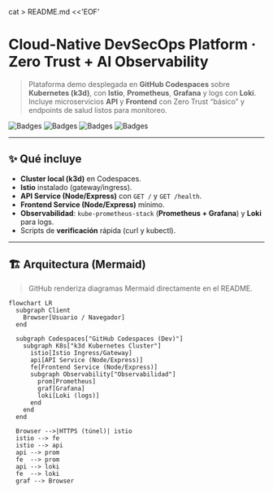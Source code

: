 cat > README.md <<'EOF'
# Cloud-Native DevSecOps Platform · Zero Trust + AI Observability

> Plataforma demo desplegada en **GitHub Codespaces** sobre **Kubernetes (k3d)**, con **Istio**, **Prometheus**, **Grafana** y logs con **Loki**.  
> Incluye microservicios **API** y **Frontend** con Zero Trust “básico” y endpoints de salud listos para monitoreo.

![Badges](https://img.shields.io/badge/Kubernetes-k3d-326CE5?logo=kubernetes&logoColor=white)
![Badges](https://img.shields.io/badge/ServiceMesh-Istio-466BB0?logo=istio&logoColor=white)
![Badges](https://img.shields.io/badge/Observability-Prometheus%20%7C%20Grafana%20%7C%20Loki-orange)
![Badges](https://img.shields.io/badge/DevSecOps-Zero%20Trust-success)

---

## ✨ Qué incluye
- **Cluster local (k3d)** en Codespaces.
- **Istio** instalado (gateway/ingress).
- **API Service (Node/Express)** con `GET /` y `GET /health`.
- **Frontend Service (Node/Express)** mínimo.
- **Observabilidad**: `kube-prometheus-stack` (**Prometheus + Grafana**) y **Loki** para logs.
- Scripts de **verificación** rápida (curl y kubectl).

---

## 🏗️ Arquitectura (Mermaid)
> GitHub renderiza diagramas Mermaid directamente en el README.

```mermaid
flowchart LR
  subgraph Client
    Browser[Usuario / Navegador]
  end

  subgraph Codespaces["GitHub Codespaces (Dev)"]
    subgraph K8s["k3d Kubernetes Cluster"]
      istio[Istio Ingress/Gateway]
      api[API Service (Node/Express)]
      fe[Frontend Service (Node/Express)]
      subgraph Observability["Observabilidad"]
        prom[Prometheus]
        graf[Grafana]
        loki[Loki (logs)]
      end
    end
  end

  Browser -->|HTTPS (túnel)| istio
  istio --> fe
  istio --> api
  api --> prom
  fe  --> prom
  api --> loki
  fe  --> loki
  graf --> Browser
